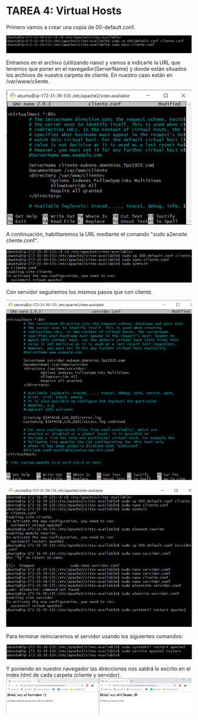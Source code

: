 # TAREA 4: Virtual Hosts

Primero vamos a crear una copia de 00-default.conf. 

![](img/tarea4_1.png)

Entramos en el archivo (utilizando nano) y vamos a indicarle la URL que tenemos que poner en el navegador(ServerName) y donde están situados los archivos de nuestra carpeta de cliente.
En nuestro caso están en /var/www/cliente.

![](img/tarea4_2.png)

A continuación, habilitaremos la URL mediante el comando "sudo a2ensite cliente.conf".

![](img/tarea4_3.png)

Con servidor seguiremos los mismos pasos que con cliente.

![](img/tarea4_4.png)

![](img/tarea4_5.png)

Para terminar reiniciaremos el servidor usando los siguientes comandos:

![](img/tarea4_6.png)

Y poniendo en nuestro navegador las direcciones nos saldrá lo escrito en el index.html de cada carpeta (cliente y servidor).
![](img/tarea4_7.png)